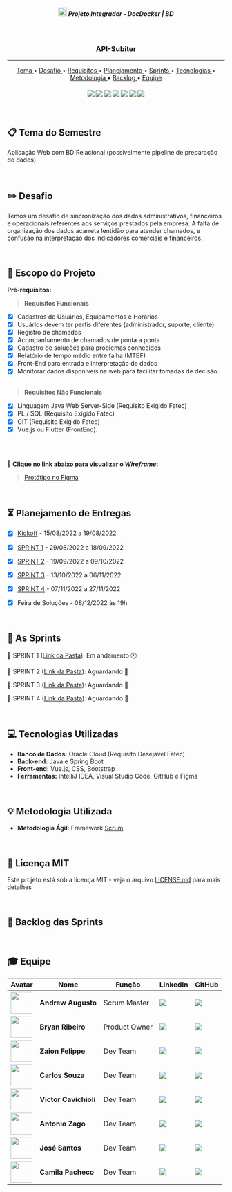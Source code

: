 <h5 align="center"> <img src = "https://github.com/Time-1-ADS/ProjetoGSW/blob/sprints/Imagens%20Geral/Fatec_logo.png" width="20" height="20" /> Projeto Integrador - DocDocker | BD </h5>

<br>

<p align="center">
      <h3 align="center"> API-Subiter </h3>
<p align="center">
<hr>

<p align="center">
  <a href ="#clipboard-tema-do-semestre"> Tema </a>  • 
  <a href ="#pencil2-desafio"> Desafio </a>  • 
  <a href ="#dart-escopo-do-projeto"> Requisitos </a>  •
  <a href ="#hourglass_flowing_sand-planejamento-de-entregas"> Planejamento </a>  • 
  <a href ="#date-as-sprints"> Sprints </a>  • 
  <a href ="#computer-tecnologias-utilizadas"> Tecnologias </a>  • 
  <a href ="#bulb-metodologia-utilizada"> Metodologia </a>  • 
  <a href ="#dart-backlog-das-sprints"> Backlog </a>  •
  <a href ="#mortar_board-equipe"> Equipe </a> 
</p>

<h4 align="center"> 
 <a href="https://developer.mozilla.org/pt-BR/docs/Web/CSS"><img src = "https://camo.githubusercontent.com/e8ba07fa7cc79831afca90c574b74f1eefd0bf76af4e498cb0674330a1634e2a/68747470733a2f2f696d672e736869656c64732e696f2f62616467652f4353532d3233393132303f267374796c653d666f722d7468652d6261646765266c6f676f3d63737333266c6f676f436f6c6f723d7768697465"/></a>
 <a href="https://developer.mozilla.org/pt-BR/docs/Web/Guide/HTML/HTML5"><img src = "https://camo.githubusercontent.com/d63d473e728e20a286d22bb2226a7bf45a2b9ac6c72c59c0e61e9730bfe4168c/68747470733a2f2f696d672e736869656c64732e696f2f62616467652f48544d4c352d4533344632363f7374796c653d666f722d7468652d6261646765266c6f676f3d68746d6c35266c6f676f436f6c6f723d7768697465"/></a>
 <a href="https://vuejs.org/"><img src = "https://img.shields.io/badge/vuejs-%2335495e.svg?style=for-the-badge&logo=vuedotjs&logoColor=%234FC08D"/></a>
 <a href="https://developer.mozilla.org/pt-BR/docs/Web/JavaScript"><img src = "https://img.shields.io/badge/java-%23ED8B00.svg?style=for-the-badge&logo=java&logoColor=white"/></a>
 <a href="https://www.jetbrains.com/idea/"><img src =
"https://img.shields.io/badge/IntelliJIDEA-000000.svg?style=for-the-badge&logo=intellij-idea&logoColor=white" /></a>
 <a href="https://getbootstrap.com/"><img src =
"https://camo.githubusercontent.com/b13ed67c809178963ce9d538175b02649800772be1ce0cb02da5879e5614e236/68747470733a2f2f696d672e736869656c64732e696f2f62616467652f426f6f7473747261702d3536334437433f7374796c653d666f722d7468652d6261646765266c6f676f3d626f6f747374726170266c6f676f436f6c6f723d7768697465" /></a>
  <a href="https://www.oracle.com/br/index.html"><img src =
"https://img.shields.io/badge/Oracle-F80000?style=for-the-badge&logo=oracle&logoColor=white" /></a>
</h4>

<br>

## :clipboard: Tema do Semestre
Aplicação Web com BD Relacional (possivelmente pipeline de preparação de dados)

<br>

## :pencil2: Desafio

Temos um desafio de sincronização dos dados administrativos, financeiros e operacionais
referentes aos serviços prestados pela empresa. A falta de organização dos dados acarreta lentidão
para atender chamados, e confusão na interpretação dos indicadores comerciais e financeiros.

<br>

## :dart: Escopo do Projeto

**Pré-requisitos:**

 > **Requisitos Funcionais**

 - [x]  Cadastros de Usuários, Equipamentos e Horários
 - [x]  Usuários devem ter perfis diferentes (administrador, suporte, cliente)
 - [x]  Registro de chamados
 - [x]  Acompanhamento de chamados de ponta a ponta
 - [x]  Cadastro de soluções para problemas conhecidos
 - [x]  Relatório de tempo médio entre falha (MTBF)
 - [x]  Front-End para entrada e interpretação de dados
 - [x]  Monitorar dados disponíveis na web para facilitar tomadas de decisão.<br><br>

 > **Requisitos Não Funcionais**

 - [x]  Linguagem Java Web Server-Side (Requisito Exigido Fatec)
 - [x]  PL / SQL (Requisito Exigido Fatec)
 - [x]  GIT (Requisito Exigido Fatec)
 - [x]  Vue.js ou Flutter (FrontEnd).<br><br>

<br>

**:link: Clique no link abaixo para visualizar o *Wireframe*:** 
> [Protótipo no Figma](https://www.figma.com/file/shltF34JqoLij48r6qigXP/Wireframe-Subiter?node-id=0%3A1)

<br>

## :hourglass_flowing_sand: Planejamento de Entregas

- [x] [Kickoff](https://github.com/Doc-Docker/APISubiter/blob/main/docs/Requisitos%20de%20Cliente%204BD%20Subiter%20-%20V1.pdf) - 15/08/2022 a 19/08/2022

- [x] [SPRINT 1](https://github.com/Doc-Docker/APISubiter/blob/main/sprints/sprint-1.md) - 29/08/2022 a 18/09/2022

- [x] [SPRINT 2]() - 19/09/2022 a 09/10/2022

- [x] [SPRINT 3]() - 13/10/2022 a 06/11/2022

- [x] [SPRINT 4]() - 07/11/2022 a 27/11/2022

- [x] Feira de Soluções - 08/12/2022 às 19h

<br>

## :date: As Sprints

🔖 SPRINT 1 ([Link da Pasta](https://github.com/Doc-Docker/APISubiter/blob/main/sprints/sprint-1.md)):  Em andamento 🕗

🔖 SPRINT 2 ([Link da Pasta]()):  Aguardando 🚧

🔖 SPRINT 3 ([Link da Pasta]()):  Aguardando 🚧

🔖 SPRINT 4 ([Link da Pasta]()):  Aguardando 🚧

<br>

## :computer: Tecnologias Utilizadas

* **Banco de Dados:** Oracle Cloud (Requisito Desejável Fatec)
* **Back-end:** Java e Spring Boot
* **Front-end:** Vue.js, CSS, Bootstrap
* **Ferramentas:** IntelliJ IDEA, Visual Studio Code, GitHub e Figma

<br>

## :bulb: Metodologia Utilizada

* **Metodologia Ágil:** Framework [Scrum](https://www.desenvolvimentoagil.com.br/scrum/)

<br>

## :page_facing_up: Licença MIT

Este projeto está sob a licença MIT - veja o arquivo [LICENSE.md](https://github.com/Doc-Docker/APISubiter/blob/main/LICENSE) para mais detalhes

<br>

## :dart: Backlog das Sprints


<br>

## :mortar_board: Equipe 

|Avatar|Nome|Função|LinkedIn|GitHub|
| -------- |-------- |-------- |-------- |-------- |
<img src = "https://avatars.githubusercontent.com/u/81338441?v=4" height="50"/> |**Andrew Augusto**|Scrum Master|[<img src="https://img.shields.io/badge/linkedin-%230077B5.svg?&style=for-the-badge&logo=linkedin&logoColor=white" />](https://www.linkedin.com/in/andrew-augusto-778585127/)|[<img src="https://camo.githubusercontent.com/fbc3df79ffe1a99e482b154b29262ecbb10d6ee4ed22faa82683aa653d72c4e1/68747470733a2f2f696d672e736869656c64732e696f2f62616467652f4769744875622d3130303030303f7374796c653d666f722d7468652d6261646765266c6f676f3d676974687562266c6f676f436f6c6f723d7768697465" />](https://github.com/AndrewAugusto)
<img src = "https://avatars.githubusercontent.com/u/70216549?v=4" height="50"/> |**Bryan Ribeiro**|Product Owner|[<img src="https://img.shields.io/badge/linkedin-%230077B5.svg?&style=for-the-badge&logo=linkedin&logoColor=white" />](https://www.linkedin.com/in/bryanrribeiro/)|[<img src="https://camo.githubusercontent.com/fbc3df79ffe1a99e482b154b29262ecbb10d6ee4ed22faa82683aa653d72c4e1/68747470733a2f2f696d672e736869656c64732e696f2f62616467652f4769744875622d3130303030303f7374796c653d666f722d7468652d6261646765266c6f676f3d676974687562266c6f676f436f6c6f723d7768697465" />](https://github.com/BryanRibeiro)
<img src = "https://avatars.githubusercontent.com/u/81268185?v=4" height="50"/> |**Zaion Felippe**|Dev Team|[<img src="https://img.shields.io/badge/linkedin-%230077B5.svg?&style=for-the-badge&logo=linkedin&logoColor=white" />](https://www.linkedin.com/in/zaion-gomes-b17657214/)|[<img src="https://camo.githubusercontent.com/fbc3df79ffe1a99e482b154b29262ecbb10d6ee4ed22faa82683aa653d72c4e1/68747470733a2f2f696d672e736869656c64732e696f2f62616467652f4769744875622d3130303030303f7374796c653d666f722d7468652d6261646765266c6f676f3d676974687562266c6f676f436f6c6f723d7768697465" />](https://github.com/ZaionKun)
<img src = "https://avatars.githubusercontent.com/u/74521818?v=4" height="50"/> |**Carlos Souza**|Dev Team|[<img src="https://img.shields.io/badge/linkedin-%230077B5.svg?&style=for-the-badge&logo=linkedin&logoColor=white" />](https://www.linkedin.com/in/carlos-fernando-souza-94aa074b/)|[<img src="https://camo.githubusercontent.com/fbc3df79ffe1a99e482b154b29262ecbb10d6ee4ed22faa82683aa653d72c4e1/68747470733a2f2f696d672e736869656c64732e696f2f62616467652f4769744875622d3130303030303f7374796c653d666f722d7468652d6261646765266c6f676f3d676974687562266c6f676f436f6c6f723d7768697465" />](https://github.com/CarlosSouza87)
<img src = "https://avatars.githubusercontent.com/u/79488234?v=4" height="50"/> |**Victor Cavichioli**|Dev Team|[<img src="https://img.shields.io/badge/linkedin-%230077B5.svg?&style=for-the-badge&logo=linkedin&logoColor=white" />](https://www.linkedin.com/in/victor-araujo-paula-cavichioli-9ab48418b/)|[<img src="https://camo.githubusercontent.com/fbc3df79ffe1a99e482b154b29262ecbb10d6ee4ed22faa82683aa653d72c4e1/68747470733a2f2f696d672e736869656c64732e696f2f62616467652f4769744875622d3130303030303f7374796c653d666f722d7468652d6261646765266c6f676f3d676974687562266c6f676f436f6c6f723d7768697465" />](https://github.com/VictorCavichioli)
<img src = "https://avatars.githubusercontent.com/u/80283126?v=4" height="50"/> |**Antonio Zago**|Dev Team|[<img src="https://img.shields.io/badge/linkedin-%230077B5.svg?&style=for-the-badge&logo=linkedin&logoColor=white" />](https://www.linkedin.com/in/antonio-zago-24230b206/)|[<img src="https://camo.githubusercontent.com/fbc3df79ffe1a99e482b154b29262ecbb10d6ee4ed22faa82683aa653d72c4e1/68747470733a2f2f696d672e736869656c64732e696f2f62616467652f4769744875622d3130303030303f7374796c653d666f722d7468652d6261646765266c6f676f3d676974687562266c6f676f436f6c6f723d7768697465" />](https://github.com/Antonio-Zago)
<img src = "https://avatars.githubusercontent.com/u/80988756?v=4" height="50"/> |**José Santos**|Dev Team|[<img src="https://img.shields.io/badge/linkedin-%230077B5.svg?&style=for-the-badge&logo=linkedin&logoColor=white" />](https://www.linkedin.com/in/jos%C3%A9-maria-reis-dos-santos/)|[<img src="https://camo.githubusercontent.com/fbc3df79ffe1a99e482b154b29262ecbb10d6ee4ed22faa82683aa653d72c4e1/68747470733a2f2f696d672e736869656c64732e696f2f62616467652f4769744875622d3130303030303f7374796c653d666f722d7468652d6261646765266c6f676f3d676974687562266c6f676f436f6c6f723d7768697465" />](https://github.com/Jose-dos-santos)
<img src = "https://avatars.githubusercontent.com/u/64873345?v=4" height="50"/> |**Camila Pacheco**|Dev Team|[<img src="https://img.shields.io/badge/linkedin-%230077B5.svg?&style=for-the-badge&logo=linkedin&logoColor=white" />](https://www.linkedin.com/in/camilaffpacheco/)|[<img src="https://camo.githubusercontent.com/fbc3df79ffe1a99e482b154b29262ecbb10d6ee4ed22faa82683aa653d72c4e1/68747470733a2f2f696d672e736869656c64732e696f2f62616467652f4769744875622d3130303030303f7374796c653d666f722d7468652d6261646765266c6f676f3d676974687562266c6f676f436f6c6f723d7768697465" />](https://github.com/camilaffpacheco)

<br>
